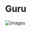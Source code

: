# Guru
![images](https://github.com/sharmaji31/Guru/assets/149797025/b0769370-7efc-4ea9-8244-ffacc8c979e3)
